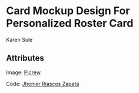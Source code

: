 # Card Mockup Design For Personalized Roster Card

Karen Sule

## Attributes
Image: [Picrew](https://picrew.me/)

Code: [Jhonier Riascos Zapata](https://codepen.io/Jhonierpc/pen/MWgBJpy)